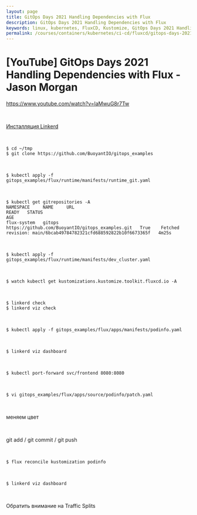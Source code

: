 ```yaml
---
layout: page
title: GitOps Days 2021 Handling Dependencies with Flux
description: GitOps Days 2021 Handling Dependencies with Flux
keywords: linux, kubernetes, FluxCD, Kustomize, GitOps Days 2021 Handling Dependencies with Flux
permalink: /courses/containers/kubernetes/ci-cd/fluxcd/gitops-days-2021-handling-dependencies-with-flux/
---
```


# [YouTube] GitOps Days 2021 Handling Dependencies with Flux - Jason Morgan

https://www.youtube.com/watch?v=laMwuG8r7Tw

<br/>

[Инсталляция Linkerd](/tools/containers/kubernetes/tools/service-mesh/linkerd/setup/)

<br/>

```
$ cd ~/tmp
$ git clone https://github.com/BuoyantIO/gitops_examples
```

<br/>

```
$ kubectl apply -f gitops_examples/flux/runtime/manifests/runtime_git.yaml
```

<br/>

```
$ kubectl get gitrepositories -A
NAMESPACE     NAME     URL                                                READY   STATUS                                                            AGE
flux-system   gitops   https://github.com/BuoyantIO/gitops_examples.git   True    Fetched revision: main/6bcab49784782321cfd688592822b10f6673365f   4m25s
```

<br/>

```
$ kubectl apply -f gitops_examples/flux/runtime/manifests/dev_cluster.yaml
```

<br/>

```
$ watch kubectl get kustomizations.kustomize.toolkit.fluxcd.io -A
```

<br/>

```
$ linkerd check
$ linkerd viz check
```

<br/>

```
$ kubectl apply -f gitops_examples/flux/apps/manifests/podinfo.yaml
```

<br/>

```
$ linkerd viz dashboard
```

<br/>

```
$ kubectl port-forward svc/frontend 8080:8080
```

<br/>

```
$ vi gitops_examples/flux/apps/source/podinfo/patch.yaml
```

<br/>

меняем цвет

<br/>

git add / git commit / git push

<br/>

```
$ flux reconcile kustomization podinfo
```

<br/>

```
$ linkerd viz dashboard
```

<br/>

Обратить внимание на Traffic Splits
